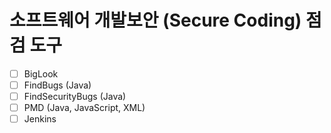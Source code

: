 # 소프트웨어 개발보안 (Secure Coding) 점검 도구

- [ ] BigLook
- [ ] FindBugs (Java)
- [ ] FindSecurityBugs (Java)
- [ ] PMD (Java, JavaScript, XML)
- [ ] Jenkins
